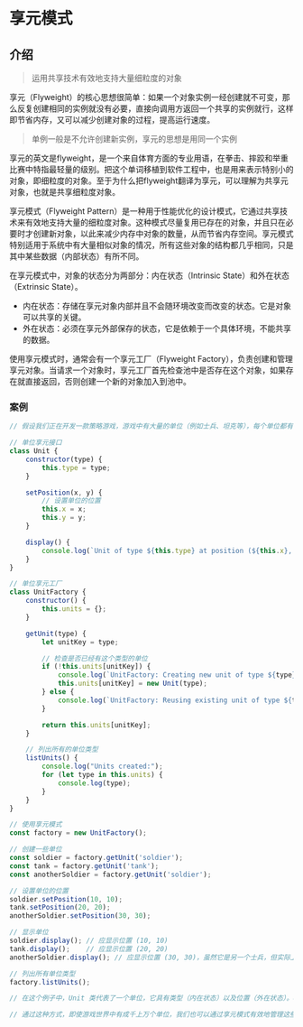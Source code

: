 # 享元模式

## 介绍
> 运用共享技术有效地支持大量细粒度的对象

享元（Flyweight）的核心思想很简单：如果一个对象实例一经创建就不可变，那么反复创建相同的实例就没有必要，直接向调用方返回一个共享的实例就行，这样即节省内存，又可以减少创建对象的过程，提高运行速度。

> 单例一般是不允许创建新实例，享元的思想是用同一个实例

享元的英文是flyweight，是一个来自体育方面的专业用语，在拳击、摔跤和举重比赛中特指最轻量的级别。把这个单词移植到软件工程中，也是用来表示特别小的对象，即细粒度的对象。至于为什么把flyweight翻译为享元，可以理解为共享元对象，也就是共享细粒度对象。

享元模式（Flyweight Pattern）是一种用于性能优化的设计模式，它通过共享技术来有效地支持大量的细粒度对象。这种模式尽量复用已存在的对象，并且只在必要时才创建新对象，以此来减少内存中对象的数量，从而节省内存空间。享元模式特别适用于系统中有大量相似对象的情况，所有这些对象的结构都几乎相同，只是其中某些数据（内部状态）有所不同。

在享元模式中，对象的状态分为两部分：内在状态（Intrinsic State）和外在状态（Extrinsic State）。

- 内在状态：存储在享元对象内部并且不会随环境改变而改变的状态。它是对象可以共享的关键。
- 外在状态：必须在享元外部保存的状态，它是依赖于一个具体环境，不能共享的数据。

使用享元模式时，通常会有一个享元工厂（Flyweight Factory），负责创建和管理享元对象。当请求一个对象时，享元工厂首先检查池中是否存在这个对象，如果存在就直接返回，否则创建一个新的对象加入到池中。

### 案例
```js
// 假设我们正在开发一款策略游戏，游戏中有大量的单位（例如士兵、坦克等），每个单位都有特定的类型和一些动态变化的状态（如位置、健康值等）。为了优化内存使用，我们可以使用享元模式来管理这些单位的类型。

// 单位享元接口
class Unit {
    constructor(type) {
        this.type = type;
    }

    setPosition(x, y) {
        // 设置单位的位置
        this.x = x;
        this.y = y;
    }

    display() {
        console.log(`Unit of type ${this.type} at position (${this.x}, ${this.y})`);
    }
}

// 单位享元工厂
class UnitFactory {
    constructor() {
        this.units = {};
    }

    getUnit(type) {
        let unitKey = type;

        // 检查是否已经有这个类型的单位
        if (!this.units[unitKey]) {
            console.log(`UnitFactory: Creating new unit of type ${type}.`);
            this.units[unitKey] = new Unit(type);
        } else {
            console.log(`UnitFactory: Reusing existing unit of type ${type}.`);
        }

        return this.units[unitKey];
    }

    // 列出所有的单位类型
    listUnits() {
        console.log("Units created:");
        for (let type in this.units) {
            console.log(type);
        }
    }
}

// 使用享元模式
const factory = new UnitFactory();

// 创建一些单位
const soldier = factory.getUnit('soldier');
const tank = factory.getUnit('tank');
const anotherSoldier = factory.getUnit('soldier');

// 设置单位的位置
soldier.setPosition(10, 10);
tank.setPosition(20, 20);
anotherSoldier.setPosition(30, 30);

// 显示单位
soldier.display(); // 应显示位置 (10, 10)
tank.display();    // 应显示位置 (20, 20)
anotherSoldier.display(); // 应显示位置 (30, 30)，虽然它是另一个士兵，但实际上是共享了第一个士兵的对象

// 列出所有单位类型
factory.listUnits();

// 在这个例子中，Unit 类代表了一个单位，它具有类型（内在状态）以及位置（外在状态）。UnitFactory 类负责管理这些单位的创建和获取，通过重用相同的单位对象来节省内存资源。每次需要创建或获取一个单位时，工厂都会检查是否已经有了这个类型的单位对象，如果有则直接返回，如果没有则创建一个新的单位对象并将其保存在工厂中。

// 通过这种方式，即使游戏世界中有成千上万个单位，我们也可以通过享元模式有效地管理这些单位，减少内存占用，提高程序性能。
```